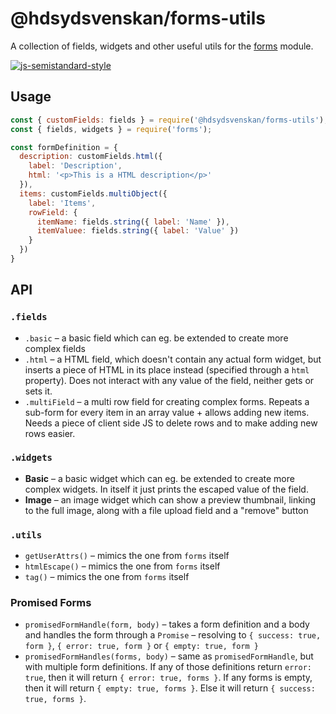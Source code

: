 # @hdsydsvenskan/forms-utils

A collection of fields, widgets and other useful utils for the [forms](https://www.npmjs.com/package/forms) module.

[![js-semistandard-style](https://img.shields.io/badge/code%20style-semistandard-brightgreen.svg?style=flat)](https://github.com/Flet/semistandard)

## Usage

```javascript
const { customFields: fields } = require('@hdsydsvenskan/forms-utils');
const { fields, widgets } = require('forms');

const formDefinition = {
  description: customFields.html({
    label: 'Description',
    html: '<p>This is a HTML description</p>'
  }),
  items: customFields.multiObject({
    label: 'Items',
    rowField: {
      itemName: fields.string({ label: 'Name' }),
      itemValuee: fields.string({ label: 'Value' })
    }
  })
}
```

## API

### `.fields`

* `.basic` – a basic field which can eg. be extended to create more complex fields
* `.html` – a HTML field, which doesn't contain any actual form widget, but inserts a piece of HTML in its place instead (specified through a `html` property). Does not interact with any value of the field, neither gets or sets it.
* `.multiField` – a multi row field for creating complex forms. Repeats a sub-form for every item in an array value + allows adding new items. Needs a piece of client side JS to delete rows and to make adding new rows easier.

### `.widgets`

* **Basic** – a basic widget which can eg. be extended to create more complex widgets. In itself it just prints the escaped value of the field.
* **Image** – an image widget which can show a preview thumbnail, linking to the full image, along with a file upload field and a "remove" button

### `.utils`

* `getUserAttrs()` – mimics the one from `forms` itself
* `htmlEscape()` – mimics the one from `forms` itself
* `tag()` – mimics the one from `forms` itself

### Promised Forms

* `promisedFormHandle(form, body)` – takes a form definition and a body and handles the form through a `Promise` – resolving to `{ success: true, form }`, `{ error: true, form }` or `{ empty: true, form }`
* `promisedFormHandles(forms, body)` – same as `promisedFormHandle`, but with multiple form definitions. If any of those definitions return `error: true`, then it will return `{ error: true, forms }`. If any forms is empty, then it will return `{ empty: true, forms }`. Else it will return `{ success: true, forms }`.
